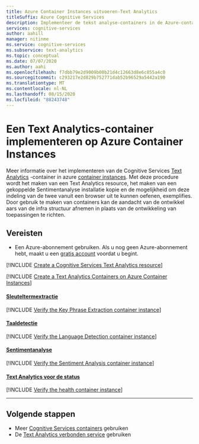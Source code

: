 ```yaml
---
title: Azure Container Instances uitvoeren-Text Analytics
titleSuffix: Azure Cognitive Services
description: Implementeer de tekst analyse-containers in de Azure-container instantie en test deze in een webbrowser.
services: cognitive-services
author: aahill
manager: nitinme
ms.service: cognitive-services
ms.subservice: text-analytics
ms.topic: conceptual
ms.date: 07/07/2020
ms.author: aahi
ms.openlocfilehash: f7dbb79e2d9009b00b21d4c12663d8e6c855a4c0
ms.sourcegitcommit: c293217e2d829b752771dab52b96529a5442a190
ms.translationtype: MT
ms.contentlocale: nl-NL
ms.lasthandoff: 08/15/2020
ms.locfileid: "88243748"
---
```

# <a name="deploy-a-text-analytics-container-to-azure-container-instances"></a>Een Text Analytics-container implementeren op Azure Container Instances

Meer informatie over het implementeren van de Cognitive Services [Text Analytics][install-and-run-containers] -container in azure [container instances][container-instances]. Met deze procedure wordt het maken van een Text Analytics resource, het maken van een gekoppelde Sentimentanalyse installatie kopie en de mogelijkheid om deze indeling van de twee vanuit een browser uit te kunnen oefenen, exemplifies. Door gebruik te maken van containers kan de aandacht van de ontwikkel aars van de infra structuur afnemen in plaats van de ontwikkeling van toepassingen te richten.

## <a name="prerequisites"></a>Vereisten

* Een Azure-abonnement gebruiken. Als u nog geen Azure-abonnement hebt, maakt u een [gratis account](https://azure.microsoft.com/free/cognitive-services) voordat u begint.

[!INCLUDE [Create a Cognitive Services Text Analytics resource](../includes/create-text-analytics-resource.md)]

[!INCLUDE [Create a Text Analytics Containers on Azure Container Instances](../../containers/includes/create-container-instances-resource.md)]

#### <a name="key-phrase-extraction"></a>[Sleuteltermextractie](#tab/keyphrase)

[!INCLUDE [Verify the Key Phrase Extraction container instance](../includes/verify-key-phrase-extraction-container.md)]

#### <a name="language-detection"></a>[Taaldetectie](#tab/language)

[!INCLUDE [Verify the Language Detection container instance](../includes/verify-language-detection-container.md)]

#### <a name="sentiment-analysis"></a>[Sentimentanalyse](#tab/sentiment)

[!INCLUDE [Verify the Sentiment Analysis container instance](../includes/verify-sentiment-analysis-container.md)]

#### <a name="text-analytics-for-health"></a>[Text Analytics voor de status](#tab/health)

[!INCLUDE [Verify the health container instance](../includes/verify-health-container.md)]

***

## <a name="next-steps"></a>Volgende stappen 

* Meer [Cognitive Services containers](../../cognitive-services-container-support.md) gebruiken
* De [Text Analytics verbonden service](../vs-text-connected-service.md) gebruiken

[install-and-run-containers]: ./text-analytics-how-to-install-containers.md
[container-instances]: https://docs.microsoft.com/azure/container-instances